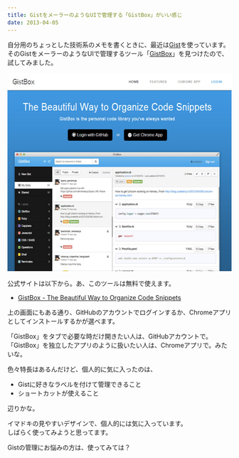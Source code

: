 ```yaml
---
title: GistをメーラーのようなUIで管理する「GistBox」がいい感じ
date: 2013-04-05
---
```

<p>自分用のちょっとした技術系のメモを書くときに、最近は<a href="https://gist.github.com/konitter">Gist</a>を使っています。そのGistをメーラーのようなUIで管理するツール「<a href="http://www.gistboxapp.com/">GistBox</a>」を見つけたので、試してみました。</p>

<p><img src="/img/2013/04/gistbox.jpg" alt="" title="gistbox" width="590" height="446" /></p>

<p>公式サイトは以下から。あ、このツールは無料で使えます。</p>

<ul>
<li><a href="http://www.gistboxapp.com/">GistBox - The Beautiful Way to Organize Code Snippets</a></li>
</ul>

<p>上の画面にもある通り、GitHubのアカウントでログインするか、Chromeアプリとしてインストールするかが選べます。</p>

<p>「GistBox」をタブで必要な時だけ開きたい人は、GitHubアカウントで。「GistBox」を独立したアプリのように扱いたい人は、Chromeアプリで。みたいな。</p>

<p>色々特長はあるんだけど、個人的に気に入ったのは、</p>

<ul>
<li>Gistに好きなラベルを付けて管理できること</li>
<li>ショートカットが使えること</li>
</ul>

<p>辺りかな。</p>

<p>イマドキの見やすいデザインで、個人的には気に入っています。<br>しばらく使ってみようと思ってます。</p>

<p>Gistの管理にお悩みの方は、使ってみては？</p>
